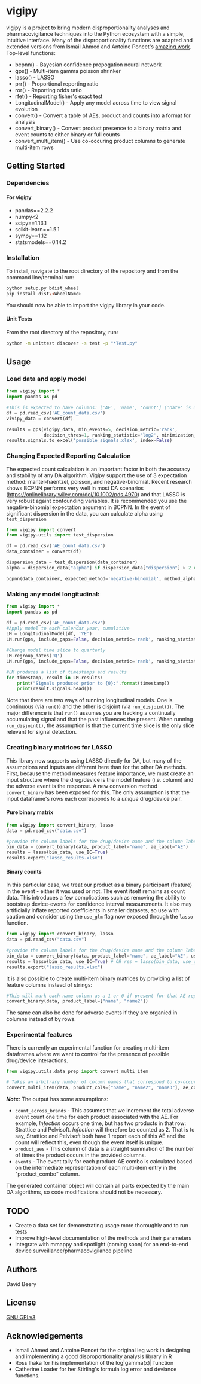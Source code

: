 # vigipy

vigipy is a project to bring modern disproportionality analyses and pharmacovigilance techniques into the Python ecosystem with a simple, intuitive interface. Many of the disproportionality functions are adapted and extended versions from Ismail Ahmed and Antoine Poncet's [amazing work](https://cran.r-project.org/web/packages/PhViD/index.html). Top-level functions:

* bcpnn() - Bayesian confidence propogation neural network
* gps() - Multi-item gamma poisson shrinker
* lasso() - LASSO
* prr() - Proportional reporting ratio
* ror() - Reporting odds ratio
* rfet() - Reporting fisher's exact test
* LongitudinalModel() - Apply any model across time to view signal evolution
* convert() - Convert a table of AEs, product and counts into a format for analysis
* convert_binary() - Convert product presence to a binary matrix and event counts to either binary or full counts
* convert_multi_item() - Use co-occuring product columns to generate multi-item rows

## Getting Started

### Dependencies

#### For vigipy

* pandas==2.2.2
* numpy<2
* scipy==1.13.1
* scikit-learn==1.5.1
* sympy==1.12
* statsmodels==0.14.2

### Installation

To install, navigate to the root directory of the repository and from the command line/terminal run:
```bash
python setup.py bdist_wheel
pip install dist\<WheelName>
```

You should now be able to import the vigipy library in your code.

#### Unit Tests
From the root directory of the repository, run:

```bash
python -m unittest discover -s test -p "*Test.py"
```

## Usage

### Load data and apply model

```python
from vigipy import *
import pandas as pd

#This is expected to have columns: ['AE', 'name', 'count'] ('date' is optional for longitudinal models)
df = pd.read_csv('AE_count_data.csv')
vivipy_data = convert(df)

results = gps(vigipy_data, min_events=5, decision_metric='rank',
              decision_thres=1, ranking_statistic='log2', minimization_method="Nelder-Mead")
results.signals.to_excel('possible_signals.xlsx', index=False)
```

### Changing Expected Reporting Calculation
The expected count calculation is an important factor in both the accuracy and stability of any DA algorithm. Vigipy
support the use of 3 expectation method: mantel-haentzel, poisson, and negative-binomial. Recent research shows
BCPNN performs very well in most DA scenarios (https://onlinelibrary.wiley.com/doi/10.1002/pds.4970) and that LASSO
is very robust againt confounding variables. It is recommended you use the negative-binomial expectation
argument in BCPNN. In the event of significant dispersion in the data, you can calculate alpha using `test_dispersion`

```python
from vigipy import convert
from vigipy.utils import test_dispersion

df = pd.read_csv('AE_count_data.csv')
data_container = convert(df)

dispersion_data = test_dispersion(data_container)
alpha = dispersion_data["alpha"] if dispersion_data["dispersion"] > 2 else 1

bcpnn(data_container, expected_method='negative-binomial', method_alpha=alpha, min_events=3)
```

### Making any model longitudinal:
```python
from vigipy import *
import pandas as pd

df = pd.read_csv('AE_count_data.csv')
#Apply model to each calendar year, cumulative
LM = LongitudinalModel(df, 'YE')
LM.run(gps, include_gaps=False, decision_metric='rank', ranking_statistic='quantile')

#Change model time slice to quarterly
LM.regroup_dates('Q')
LM.run(gps, include_gaps=False, decision_metric='rank', ranking_statistic='quantile')

#LM produces a list of timestamps and results
for timestamp, result in LM.results:
    print("Signals produced prior to {0}:".format(timestamp))
    print(result.signals.head())
```

Note that there are two ways of running longitudinal models. One is continuous (via `run()`) and the other is disjoint (via `run_disjoint()`).
The major difference is that `run()` assumes you are tracking a continually accumulating signal and that the past influences the present. When
running `run_disjoint()`, the assumption is that the current time slice is the only slice relevant for signal detection.


### Creating binary matrices for LASSO
This library now supports using LASSO directly for DA, but many of the assumptions and inputs are different here than for the 
other DA methods. First, because the method measures feature importance, we must create an input structure where the drug/device
is the model feature (i.e. column) and the adverse event is the response. A new conversion method `convert_binary` has been
exposed for this. The only assumption is that the input dataframe's rows each corresponds to a _unique_ drug/device pair. 

#### Pure binary matrix
```python
from vigipy import convert_binary, lasso
data = pd.read_csv("data.csv")

#provide the column labels for the drug/device name and the column label for the adverse events
bin_data = convert_binary(data, product_label="name", ae_label="AE")
results = lasso(bin_data, use_IC=True)
results.export("lasso_results.xlsx")
```

#### Binary counts
In this particular case, we treat our product as a binary participant (feature) in the event - either it was used or not. The event itself
remains as count data. This introduces a few complications such as removing the ability to bootstrap device-events for confidence interval measurements. It also may artificially inflate reported coefficients in smaller datasets, so use with caution and consider using the `use_glm`
flag now exposed through the `lasso` function.

```python
from vigipy import convert_binary, lasso
data = pd.read_csv("data.csv")

#provide the column labels for the drug/device name and the column label for the adverse events
bin_data = convert_binary(data, product_label="name", ae_label="AE", use_counts=True)
results = lasso(bin_data, use_IC=True) # OR res = lasso(bin_data, use_glm=True, lasso_thresh=0.25)
results.export("lasso_results.xlsx")
```

It is also possible to create multi-item binary matrices by providing a list of feature columns instead of strings:
```python
#This will mark each name column as a 1 or 0 if present for that AE report
convert_binary(data, product_label=["name", "name2"])
```

The same can also be done for adverse events if they are organied in columns instead of by rows.


### Experimental features
There is currently an experimental function for creating multi-item dataframes where we want to control
for the presence of possible drug/device interactions.

```python
from vigipy.utils.data_prep import convert_multi_item

# Takes an arbitrary number of column names that correspond to co-occurring drugs/devices/etc.
convert_multi_item(data, product_cols=["name", "name2", "name3"], ae_col="AE")
```

***Note:*** The output has some assumptions:
* `count_across_brands` - This assumes that we increment the total adverse event count one time for each product associated with the AE. For example, *Infection* occurs one time, but has two products in that row: Strattice and Pelvisoft. *Infection* will therefore be counted as 2. That is to say, Strattice and Pelvisoft both have 1 report each of this AE and the count will reflect this, even though the event itself is unique.
* `product_aes` - This column of data is a straight summation of the number of times the product occurs in the provided columns.
* `events` - The event tally for each product-AE combo is calculated based on the intermediate representation of each multi-item entry in the "product_combo" column. 

The generated container object will contain all parts expected by the main DA algorithms, so code modifications should not be necessary.


## TODO

* Create a data set for demonstrating usage more thoroughly and to run tests
* Improve high-level documentation of the methods and their parameters
* Integrate with mmappy and spotlight (coming soon) for an end-to-end device surveillance/pharmacovigilance pipeline

## Authors

David Beery

## License

[GNU GPLv3](https://www.gnu.org/licenses/gpl-3.0.en.html)

## Acknowledgements

* Ismail Ahmed and Antoine Poncet for the original leg work in designing and implementing a good disproportionality analysis library in R
* Ross Ihaka for his implementation of the log|gamma(x)| function
* Catherine Loader for her Stirling's formula log error and deviance functions.
